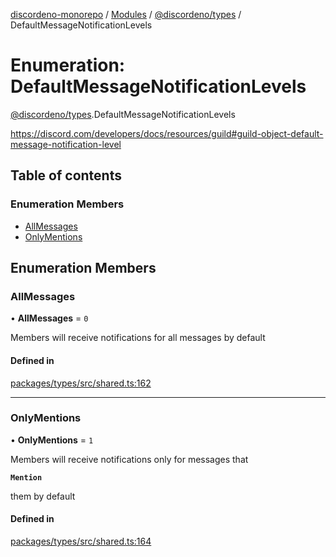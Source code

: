 [discordeno-monorepo](../README.md) / [Modules](../modules.md) / [@discordeno/types](../modules/discordeno_types.md) / DefaultMessageNotificationLevels

# Enumeration: DefaultMessageNotificationLevels

[@discordeno/types](../modules/discordeno_types.md).DefaultMessageNotificationLevels

https://discord.com/developers/docs/resources/guild#guild-object-default-message-notification-level

## Table of contents

### Enumeration Members

- [AllMessages](discordeno_types.DefaultMessageNotificationLevels.md#allmessages)
- [OnlyMentions](discordeno_types.DefaultMessageNotificationLevels.md#onlymentions)

## Enumeration Members

### AllMessages

• **AllMessages** = `0`

Members will receive notifications for all messages by default

#### Defined in

[packages/types/src/shared.ts:162](https://github.com/deepsarda/discordeno/blob/c6dc30bb/packages/types/src/shared.ts#L162)

---

### OnlyMentions

• **OnlyMentions** = `1`

Members will receive notifications only for messages that

**`Mention`**

them by default

#### Defined in

[packages/types/src/shared.ts:164](https://github.com/deepsarda/discordeno/blob/c6dc30bb/packages/types/src/shared.ts#L164)

